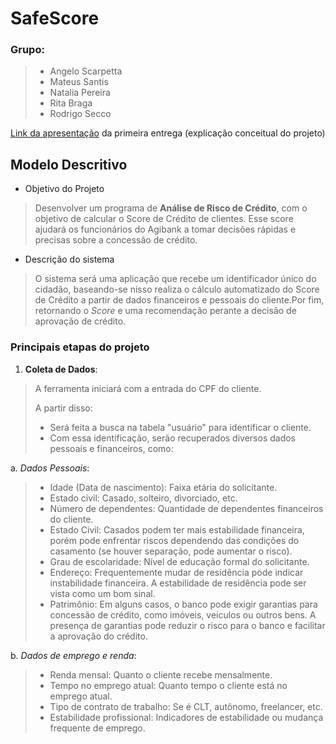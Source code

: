 # **SafeScore**

### Grupo:
> - Angelo Scarpetta
> - Mateus Santis
> - Natalia Pereira
> - Rita Braga
> - Rodrigo Secco

[Link da apresentação](https://www.canva.com/design/DAGfjV1RWsU/nKGBeEqB3O0EstHfblp6ig/view?utm_content=DAGfjV1RWsU&utm_campaign=designshare&utm_medium=link2&utm_source=uniquelinks&utlId=h1a22001f43#1) da primeira entrega (explicação conceitual do projeto)

## Modelo Descritivo

* Objetivo do Projeto
> Desenvolver um programa de **Análise de Risco de Crédito**, com o objetivo de calcular o Score de Crédito de clientes. Esse score ajudará os funcionários do Agibank a tomar decisões rápidas e precisas sobre a concessão de crédito.

* Descrição do sistema

> O sistema será uma aplicação que recebe um identificador único do cidadão, baseando-se nisso realiza o cálculo automatizado do Score de Crédito a partir de dados financeiros e pessoais do cliente.Por fim, retornando o *Score* e uma recomendação perante a decisão de aprovação de crédito.

### Principais etapas do projeto

1. **Coleta de Dados**:
> A ferramenta iniciará com a entrada do CPF do cliente.
> 
> A partir disso:
> * Será feita a busca na tabela "usuário" para identificar o cliente.
> * Com essa identificação, serão recuperados diversos dados pessoais e financeiros, como:
  
a. *Dados Pessoais*:

> * Idade (Data de nascimento): Faixa etária do solicitante.
> * Estado civil: Casado, solteiro, divorciado, etc.
> * Número de dependentes: Quantidade de dependentes financeiros do cliente.
> * Estado Civil: Casados podem ter mais estabilidade financeira, porém pode enfrentar riscos dependendo das condições do casamento (se houver separação, pode aumentar o risco).
> * Grau de escolaridade: Nível de educação formal do solicitante.
> * Endereço: Frequentemente mudar de residência pode indicar instabilidade financeira. A estabilidade de residência pode ser vista como um bom sinal.
> * Patrimônio: Em alguns casos, o banco pode exigir garantias para concessão de crédito, como imóveis, veículos ou outros bens. A presença de garantias pode reduzir o risco para o banco e facilitar a aprovação do crédito.

b. *Dados de emprego e renda*:

> * Renda mensal: Quanto o cliente recebe mensalmente.
> * Tempo no emprego atual: Quanto tempo o cliente está no emprego atual.
> * Tipo de contrato de trabalho: Se é CLT, autônomo, freelancer, etc.
> * Estabilidade profissional: Indicadores de estabilidade ou mudança frequente de emprego.





